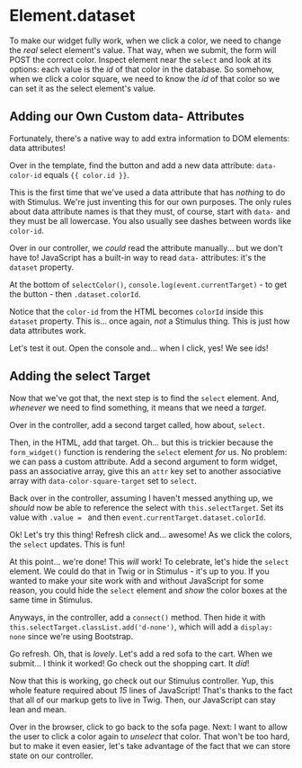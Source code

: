# Element.dataset

To make our widget fully work, when we click a color, we need to change the
*real* select element's value. That way, when we submit, the form will POST the
correct color. Inspect element near the `select` and look at its options: each value
is the *id* of that color in the database. So somehow, when we click a color square,
we need to know the *id* of that color so we can set it as the select element's
value.

## Adding our Own Custom data- Attributes

Fortunately, there's a native way to add extra information to DOM elements:
data attributes!

Over in the template, find the button and add a new data attribute:
`data-color-id` equals `{{ color.id }}`.

This is the first time that we've used a data attribute that has *nothing* to do
with Stimulus. We're just inventing this for our own purposes. The only rules
about data attribute names is that they must, of course, start with `data-`
and they must be all lowercase. You also usually see dashes between words like
`color-id`.

Over in our controller, we *could* read the attribute manually... but we don't
have to! JavaScript has a built-in way to read `data-` attributes: it's
the `dataset` property.

At the bottom of `selectColor()`, `console.log(event.currentTarget)` - to get
the button - then `.dataset.colorId`.

Notice that the `color-id` from the HTML becomes `colorId` inside this `dataset`
property. This is... once again, *not* a Stimulus thing. This is just how data
attributes work.

Let's test it out. Open the console and... when I click, yes! We see ids!

## Adding the select Target

Now that we've got that, the next step is to find the `select` element. And,
*whenever* we need to find something, it means that we need a *target*.

Over in the controller, add a second target called, how about, `select`.

Then, in the HTML, add that target. Oh... but this is trickier because the
`form_widget()` function is rendering the `select` element *for* us. No problem:
we can pass a custom attribute. Add a second argument to form widget, pass an
associative array, give this an `attr` key set to another associative array with
`data-color-square-target` set to `select`.

Back over in the controller, assuming I haven't messed anything up, we *should*
now be able to reference the select with `this.selectTarget`. Set its value
with `.value = ` and then `event.currentTarget.dataset.colorId`.

Ok! Let's try this thing! Refresh click and... awesome! As we click the colors,
the `select` updates. This is fun!

At this point... we're done! This *will* work! To celebrate, let's hide the
`select` element. We could do that in Twig or in Stimulus - it's up to you. If
you wanted to make your site work with and without JavaScript for some reason,
you could hide the `select` element and *show* the color boxes at the same time
in Stimulus.

Anyways, in the controller, add a `connect()` method. Then hide it with
`this.selectTarget.classList.add('d-none')`, which will add a `display: none`
since we're using Bootstrap.

Go refresh. Oh, that is *lovely*. Let's add a red sofa to the cart. When we submit...
I think it worked! Go check out the shopping cart. It *did*!

Now that this is working, go check out our Stimulus controller. Yup, this whole
feature required about *15* lines of JavaScript! That's thanks to the fact that all
of our markup gets to live in Twig. Then, our JavaScript can stay lean and mean.

Over in the browser, click to go back to the sofa page. Next: I want to allow the
user to click a color again to *unselect* that color. That won't be too hard, but
to make it even easier, let's take advantage of the fact that we can store state
on our controller.
